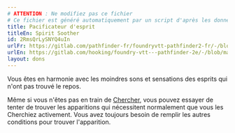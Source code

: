 ```yaml
---
# ATTENTION : Ne modifiez pas ce fichier
# Ce fichier est généré automatiquement par un script d'après les données du module Foundry VTT officiel et de sa traduction
title: Pacificateur d'esprit
titleEn: Spirit Soother
id: 2RmsQrLySNYQ4uIn
urlFr: https://gitlab.com/pathfinder-fr/foundryvtt-pathfinder2-fr/-/blob/master/data/feats/2RmsQrLySNYQ4uIn.htm
urlEn: https://gitlab.com/hooking/foundry-vtt---pathfinder-2e/-/blob/master/packs/data/feats.db/spirit-soother.json
layout: dons
---
```

Vous êtes en harmonie avec les moindres sons et sensations des esprits qui n'ont pas trouvé le repos.

Même si vous n'êtes pas en train de [Chercher](../actions/fouiller.html), vous pouvez essayer de tenter de trouver les apparitions qui nécessitent normalement que vous les Cherchiez activement. Vous avez toujours besoin de remplir les autres conditions pour trouver l'apparition.
